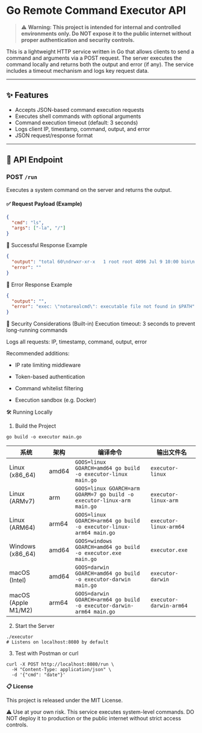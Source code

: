 # Go Remote Command Executor API

> ⚠️ **Warning: This project is intended for internal and controlled environments only. Do NOT expose it to the public internet without proper authentication and security controls.**

This is a lightweight HTTP service written in Go that allows clients to send a command and arguments via a POST request. The server executes the command locally and returns both the output and error (if any). The service includes a timeout mechanism and logs key request data.

---

## ✨ Features

- Accepts JSON-based command execution requests
- Executes shell commands with optional arguments
- Command execution timeout (default: 3 seconds)
- Logs client IP, timestamp, command, output, and error
- JSON request/response format

---

## 🚀 API Endpoint

### POST `/run`

Executes a system command on the server and returns the output.

#### ✅ Request Payload (Example)

```json
{
  "cmd": "ls",
  "args": ["-la", "/"]
}
```
🔁 Successful Response Example
```json
{
  "output": "total 60\ndrwxr-xr-x   1 root root 4096 Jul 9 10:00 bin\n...",
  "error": ""
}
```

🔁 Error Response Example
```json
{
  "output": "",
  "error": "exec: \"notarealcmd\": executable file not found in $PATH"
}
```
🔐 Security Considerations (Built-in)
Execution timeout: 3 seconds to prevent long-running commands

Logs all requests: IP, timestamp, command, output, error

Recommended additions:

- IP rate limiting middleware

- Token-based authentication

- Command whitelist filtering

- Execution sandbox (e.g. Docker)

🛠 Running Locally
1. Build the Project
```shell
go build -o executor main.go
```
| 系统                  | 架构    | 编译命令                                                                   | 输出文件名                   |
| ------------------- | ----- | ---------------------------------------------------------------------- | ----------------------- |
| Linux (x86\_64)     | amd64 | `GOOS=linux GOARCH=amd64 go build -o executor-linux main.go`           | `executor-linux`        |
| Linux (ARMv7)       | arm   | `GOOS=linux GOARCH=arm GOARM=7 go build -o executor-linux-arm main.go` | `executor-linux-arm`    |
| Linux (ARM64)       | arm64 | `GOOS=linux GOARCH=arm64 go build -o executor-linux-arm64 main.go`     | `executor-linux-arm64`  |
| Windows (x86\_64)   | amd64 | `GOOS=windows GOARCH=amd64 go build -o executor.exe main.go`           | `executor.exe`          |
| macOS (Intel)       | amd64 | `GOOS=darwin GOARCH=amd64 go build -o executor-darwin main.go`         | `executor-darwin`       |
| macOS (Apple M1/M2) | arm64 | `GOOS=darwin GOARCH=arm64 go build -o executor-darwin-arm64 main.go`   | `executor-darwin-arm64` |

2. Start the Server
```shell
./executor
# Listens on localhost:8080 by default
```
3. Test with Postman or curl
```shell
curl -X POST http://localhost:8080/run \
  -H "Content-Type: application/json" \
  -d '{"cmd": "date"}'

```
**📋 License**

This project is released under the MIT License.

⚠️ Use at your own risk. This service executes system-level commands. DO NOT deploy it to production or the public internet without strict access controls.
